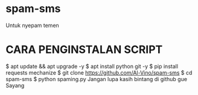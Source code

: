 # spam-sms
Untuk nyepam temen
# CARA PENGINSTALAN SCRIPT

$ apt update && apt upgrade -y
$ apt install python git -y
$ pip install requests mechanize
$ git clone https://github.com/Al-Vino/spam-sms
$ cd spam-sms
$ python spaming.py
 Jangan lupa kasih bintang di github gue Sayang
